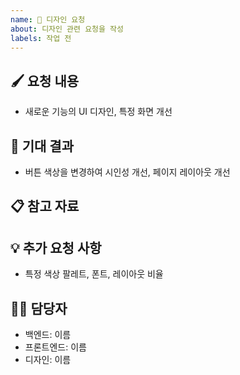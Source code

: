 ```yaml
---
name: 🎨 디자인 요청
about: 디자인 관련 요청을 작성
labels: 작업 전
---
```


<!--📚 GitHub 이슈 작성 템플릿 -->
<!-- 필요한 제목을 복사 붙여넣기하여 사용해주세요!
🎨 [디자인][카테고리] 무슨 부분 디자인 요청
🔥 [긴급]
⌛ [~월/일]
-->

## 🖌️ 요청 내용

<!-- 요청하는 디자인의 목적과 요구사항을 간단히 설명해주세요 -->

- 새로운 기능의 UI 디자인, 특정 화면 개선

## 🎯 기대 결과

<!-- 디자인이 적용된 후 예상되는 결과를 명확히 작성해주세요. -->

- 버튼 색상을 변경하여 시인성 개선, 페이지 레이아웃 개선

## 📋 참고 자료

<!-- 기존 디자인 참고 링크, 피그마, 이미지 파일 등등 첨부 -->

## 💡 추가 요청 사항

<!-- 추가적으로 필요한 요소나 고려해야 할 점을 작성해주세요 -->

- 특정 색상 팔레트, 폰트, 레이아웃 비율

## 🙋‍♂️ 담당자

- 백엔드: 이름
- 프론트엔드: 이름
- 디자인: 이름

